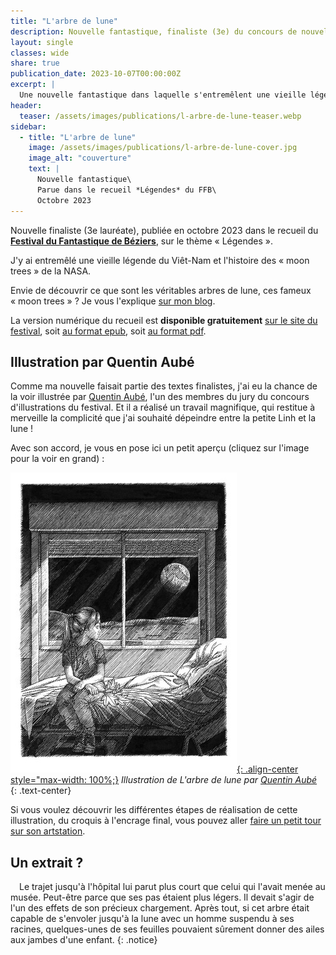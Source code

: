 ```yaml
---
title: "L'arbre de lune"
description: Nouvelle fantastique, finaliste (3e) du concours de nouvelles de l'édition 2023 du Festival du Fantastique de Béziers sur le thème «&nbsp;Légendes&nbsp;».
layout: single
classes: wide
share: true
publication_date: 2023-10-07T00:00:00Z
excerpt: |
  Une nouvelle fantastique dans laquelle s'entremêlent une vieille légende du Viêt-Nam et l'histoire des «&nbsp;moon trees&nbsp;» de la NASA<!--excerptEnd-->
header:
  teaser: /assets/images/publications/l-arbre-de-lune-teaser.webp
sidebar:
  - title: "L'arbre de lune"
    image: /assets/images/publications/l-arbre-de-lune-cover.jpg
    image_alt: "couverture"
    text: |
      Nouvelle fantastique\
      Parue dans le recueil *Légendes* du FFB\
      Octobre 2023
---
```


Nouvelle finaliste (3e lauréate), publiée en octobre 2023 dans le recueil du <a href="https://festival-fantastique.fr/" target="_blank"> **Festival du Fantastique de Béziers**</a>, sur le thème «&nbsp;Légendes&nbsp;».

J'y ai entremêlé une vieille légende du Viêt-Nam et l'histoire des «&nbsp;moon trees&nbsp;» de la NASA.

Envie de découvrir ce que sont les véritables arbres de lune, ces fameux &laquo;&nbsp;moon trees&nbsp;&raquo;&nbsp;? Je vous l'explique [sur mon blog](/ecriture/2023/09/30/la-science-dans-mes-nouvelles.html#larbre-de-lune-lh%C3%A9ritage-de-la-mission-apollo-14).

La version numérique du recueil est **disponible gratuitement** <a href="https://festival-fantastique.fr/editions-precedentes/" target="_blank">sur le site du festival</a>, soit <a href="https://festival-fantastique.fr/wp-content/uploads/ffb2023.epub_.zip" target="_blank">au format epub</a>, soit <a href="https://festival-fantastique.fr/wp-content/uploads/FFB-2023-pdf.pdf" target="_blank">au format pdf</a>.


## Illustration par Quentin Aubé

Comme ma nouvelle faisait partie des textes finalistes, j'ai eu la chance de la voir illustrée par <a href="https://quentinaube.com/" target="_blank">Quentin Aubé</a>, l'un des membres du jury du concours d'illustrations du festival. Et il a réalisé un travail magnifique, qui restitue à merveille la complicité que j'ai souhaité dépeindre entre la petite Linh et la lune&nbsp;!

Avec son accord, je vous en pose ici un petit aperçu (cliquez sur l'image pour la voir en grand)&nbsp;:

[![styled-image](/assets/images/publications/l-arbre-de-lune-quentin-aube-preview.jpg "Illustration de L'arbre de lune par Quentin Aubé"){: .align-center style="max-width: 100%;}](/assets/images/publications/l-arbre-de-lune-quentin-aube.jpg)
*Illustration de L'arbre de lune par <a href="https://quentinaube.com/" target="_blank">Quentin Aubé</a>*
{: .text-center}

Si vous voulez découvrir les différentes étapes de réalisation de cette illustration, du croquis à l'encrage final, vous pouvez aller <a href="https://www.artstation.com/artwork/OGzA6k" target="_blank">faire un petit tour sur son artstation</a>.


## Un extrait&nbsp;?

<span style="margin-left: 1em;"></span>Le trajet jusqu'à l'hôpital lui parut plus court que celui qui l'avait menée au musée. Peut-être parce que ses pas étaient plus légers. Il devait s'agir de l'un des effets de son précieux chargement. Après tout, si cet arbre était capable de s'envoler jusqu'à la lune avec un homme suspendu à ses racines, quelques-unes de ses feuilles pouvaient sûrement donner des ailes aux jambes d'une enfant.
{: .notice}
